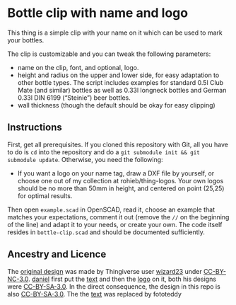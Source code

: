 Bottle clip with name and logo
==============================

This thing is a simple clip with your name on it which can be used to mark your
bottles.

The clip is customizable and you can tweak the following parameters:

 * name on the clip, font, and optional, logo.
 * height and radius on the upper and lower side, for easy adaptation to other
   bottle types. The script includes examples for standard 0.5l Club Mate (and
   similar) bottles as well as 0.33l longneck bottles and German 0.33l DIN 6199
   (“Steinie”) beer bottles.
 * wall thickness (though the default should be okay for easy clipping)


Instructions
------------

First, get all prerequisites. If you cloned this repository with Git, all you
have to do is `cd` into the repository and do a `git submodule init && git
submodule update`. Otherwise, you need the following:

 * If you want a logo on your name tag, draw a DXF file by yourself, or choose
   one out of my collection at rohieb/thing-logos. Your own logos should be no
   more than 50mm in height, and centered on point (25,25) for optimal results.

Then open `example.scad` in OpenSCAD, read it, choose an example that matches
your expectations, comment it out (remove the `//` on the beginning of the
line) and adapt it to your needs, or create your own. The code itself resides
in `bottle-clip.scad` and should be documented sufficiently.


Ancestry and Licence
---------------

The [original design][thing888] was made by Thingiverse user
[wizard23][wizard23] under [CC-BY-NC-3.0][ccbync30]. [daniel][daniel] first put
the [text][thing18978] and then the [logo][thing23817] on it, both his designs
were [CC-BY-SA-3.0][ccbysa30]. In the direct consequence, the design in this
repo is also [CC-BY-SA-3.0][ccbysa30].
The the [text][textonscad] was replaced by fototeddy

[thing888]: http://www.thingiverse.com/thing:888
[wizard23]: http://www.thingiverse.com/wizard23
[daniel]: http://www.thingiverse.com/daniel
[thing18978]: http://www.thingiverse.com/thing:18978
[thing23817]: http://www.thingiverse.com/thing:23817
[ccbync30]: https://creativecommons.org/licenses/by-nc/3.0/
[ccbysa30]: https://creativecommons.org/licenses/by-sa/3.0/
[textonscad]: https://github.com/brodykenrick/text_on_OpenSCAD
